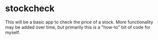 # stockcheck

This will be a basic app to check the price of a stock. More functionality may be added over time, but primarily this is a "how-to" bit of code for myself.